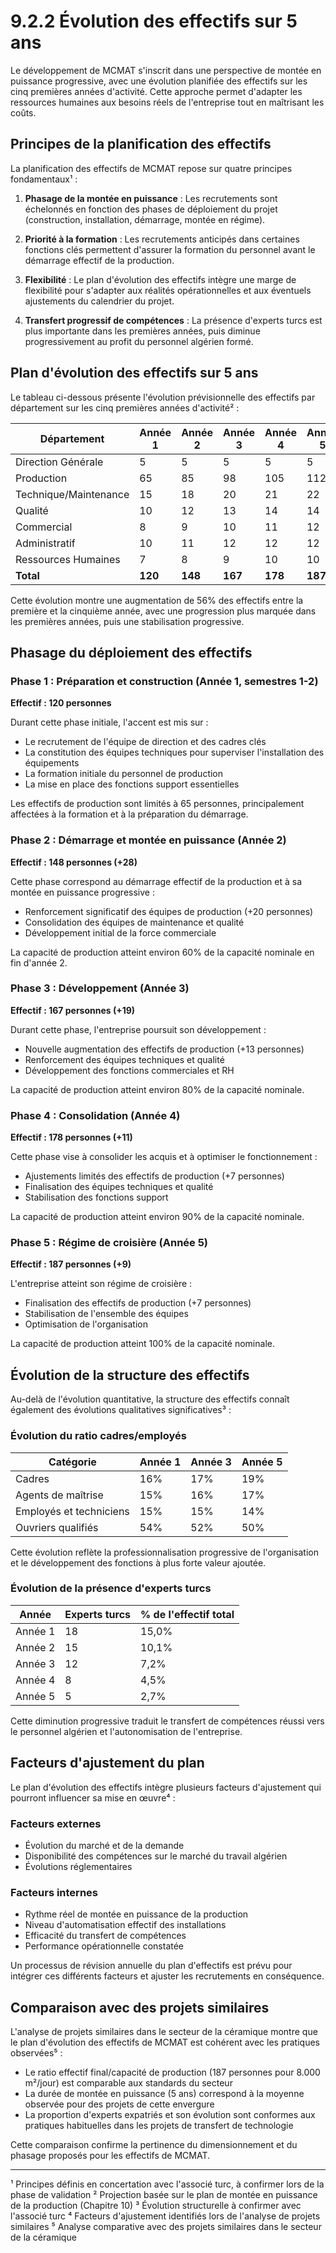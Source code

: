 # 9.2.2 Évolution des effectifs sur 5 ans

Le développement de MCMAT s'inscrit dans une perspective de montée en puissance progressive, avec une évolution planifiée des effectifs sur les cinq premières années d'activité. Cette approche permet d'adapter les ressources humaines aux besoins réels de l'entreprise tout en maîtrisant les coûts.

## Principes de la planification des effectifs

La planification des effectifs de MCMAT repose sur quatre principes fondamentaux¹ :

1. **Phasage de la montée en puissance** : Les recrutements sont échelonnés en fonction des phases de déploiement du projet (construction, installation, démarrage, montée en régime).

2. **Priorité à la formation** : Les recrutements anticipés dans certaines fonctions clés permettent d'assurer la formation du personnel avant le démarrage effectif de la production.

3. **Flexibilité** : Le plan d'évolution des effectifs intègre une marge de flexibilité pour s'adapter aux réalités opérationnelles et aux éventuels ajustements du calendrier du projet.

4. **Transfert progressif de compétences** : La présence d'experts turcs est plus importante dans les premières années, puis diminue progressivement au profit du personnel algérien formé.

## Plan d'évolution des effectifs sur 5 ans

Le tableau ci-dessous présente l'évolution prévisionnelle des effectifs par département sur les cinq premières années d'activité² :

| Département | Année 1 | Année 2 | Année 3 | Année 4 | Année 5 |
|-------------|---------|---------|---------|---------|---------|
| Direction Générale | 5 | 5 | 5 | 5 | 5 |
| Production | 65 | 85 | 98 | 105 | 112 |
| Technique/Maintenance | 15 | 18 | 20 | 21 | 22 |
| Qualité | 10 | 12 | 13 | 14 | 14 |
| Commercial | 8 | 9 | 10 | 11 | 12 |
| Administratif | 10 | 11 | 12 | 12 | 12 |
| Ressources Humaines | 7 | 8 | 9 | 10 | 10 |
| **Total** | **120** | **148** | **167** | **178** | **187** |

Cette évolution montre une augmentation de 56% des effectifs entre la première et la cinquième année, avec une progression plus marquée dans les premières années, puis une stabilisation progressive.

## Phasage du déploiement des effectifs

### Phase 1 : Préparation et construction (Année 1, semestres 1-2)
**Effectif : 120 personnes**

Durant cette phase initiale, l'accent est mis sur :
- Le recrutement de l'équipe de direction et des cadres clés
- La constitution des équipes techniques pour superviser l'installation des équipements
- La formation initiale du personnel de production
- La mise en place des fonctions support essentielles

Les effectifs de production sont limités à 65 personnes, principalement affectées à la formation et à la préparation du démarrage.

### Phase 2 : Démarrage et montée en puissance (Année 2)
**Effectif : 148 personnes (+28)**

Cette phase correspond au démarrage effectif de la production et à sa montée en puissance progressive :
- Renforcement significatif des équipes de production (+20 personnes)
- Consolidation des équipes de maintenance et qualité
- Développement initial de la force commerciale

La capacité de production atteint environ 60% de la capacité nominale en fin d'année 2.

### Phase 3 : Développement (Année 3)
**Effectif : 167 personnes (+19)**

Durant cette phase, l'entreprise poursuit son développement :
- Nouvelle augmentation des effectifs de production (+13 personnes)
- Renforcement des équipes techniques et qualité
- Développement des fonctions commerciales et RH

La capacité de production atteint environ 80% de la capacité nominale.

### Phase 4 : Consolidation (Année 4)
**Effectif : 178 personnes (+11)**

Cette phase vise à consolider les acquis et à optimiser le fonctionnement :
- Ajustements limités des effectifs de production (+7 personnes)
- Finalisation des équipes techniques et qualité
- Stabilisation des fonctions support

La capacité de production atteint environ 90% de la capacité nominale.

### Phase 5 : Régime de croisière (Année 5)
**Effectif : 187 personnes (+9)**

L'entreprise atteint son régime de croisière :
- Finalisation des effectifs de production (+7 personnes)
- Stabilisation de l'ensemble des équipes
- Optimisation de l'organisation

La capacité de production atteint 100% de la capacité nominale.

## Évolution de la structure des effectifs

Au-delà de l'évolution quantitative, la structure des effectifs connaît également des évolutions qualitatives significatives³ :

### Évolution du ratio cadres/employés

| Catégorie | Année 1 | Année 3 | Année 5 |
|-----------|---------|---------|---------|
| Cadres | 16% | 17% | 19% |
| Agents de maîtrise | 15% | 16% | 17% |
| Employés et techniciens | 15% | 15% | 14% |
| Ouvriers qualifiés | 54% | 52% | 50% |

Cette évolution reflète la professionnalisation progressive de l'organisation et le développement des fonctions à plus forte valeur ajoutée.

### Évolution de la présence d'experts turcs

| Année | Experts turcs | % de l'effectif total |
|-------|---------------|------------------------|
| Année 1 | 18 | 15,0% |
| Année 2 | 15 | 10,1% |
| Année 3 | 12 | 7,2% |
| Année 4 | 8 | 4,5% |
| Année 5 | 5 | 2,7% |

Cette diminution progressive traduit le transfert de compétences réussi vers le personnel algérien et l'autonomisation de l'entreprise.

## Facteurs d'ajustement du plan

Le plan d'évolution des effectifs intègre plusieurs facteurs d'ajustement qui pourront influencer sa mise en œuvre⁴ :

### Facteurs externes
- Évolution du marché et de la demande
- Disponibilité des compétences sur le marché du travail algérien
- Évolutions réglementaires

### Facteurs internes
- Rythme réel de montée en puissance de la production
- Niveau d'automatisation effectif des installations
- Efficacité du transfert de compétences
- Performance opérationnelle constatée

Un processus de révision annuelle du plan d'effectifs est prévu pour intégrer ces différents facteurs et ajuster les recrutements en conséquence.

## Comparaison avec des projets similaires

L'analyse de projets similaires dans le secteur de la céramique montre que le plan d'évolution des effectifs de MCMAT est cohérent avec les pratiques observées⁵ :

- Le ratio effectif final/capacité de production (187 personnes pour 8.000 m²/jour) est comparable aux standards du secteur
- La durée de montée en puissance (5 ans) correspond à la moyenne observée pour des projets de cette envergure
- La proportion d'experts expatriés et son évolution sont conformes aux pratiques habituelles dans les projets de transfert de technologie

Cette comparaison confirme la pertinence du dimensionnement et du phasage proposés pour les effectifs de MCMAT.

---

¹ Principes définis en concertation avec l'associé turc, à confirmer lors de la phase de validation
² Projection basée sur le plan de montée en puissance de la production (Chapitre 10)
³ Évolution structurelle à confirmer avec l'associé turc
⁴ Facteurs d'ajustement identifiés lors de l'analyse de projets similaires
⁵ Analyse comparative avec des projets similaires dans le secteur de la céramique
